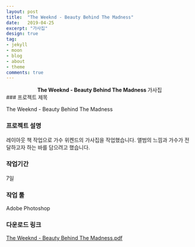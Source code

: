 ```yaml
---
layout: post
title:  "The Weeknd - Beauty Behind The Madness"
date:   2019-04-25
excerpt: "가사집"
design: true
tag:
- jekyll
- moon
- blog
- about
- theme
comments: true
---
```


<center><b>The Weeknd - Beauty Behind The Madness  </b>가사집</center>
### 프로젝트 제목

The Weeknd - Beauty Behind The Madness

### 프로젝트 설명

 레이아웃 책 작업으로 가수 위켄드의 가사집을 작업했습니다. 앨범의 느낌과 가수가 전달하고자 하는 바를 담으려고 했습니다.

### 작업기간

7일

### 작업 툴

Adobe Photoshop

### 다운로드 링크

[The Weeknd - Beauty Behind The Madness.pdf](https://github.com/Meerkat-GMD/Meerkat-GMD.github.io/files/4064258/7.pdf)
